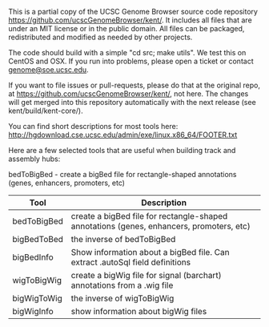 This is a partial copy of the UCSC Genome Browser source code repository
https://github.com/ucscGenomeBrowser/kent/.  It includes all files that are
under an MIT license or in the public domain. All files can be packaged,
redistributed and modified as needed by other projects. 

The code should build with a simple "cd src; make utils". We test this on CentOS and OSX. 
If you run into problems, please open a ticket or contact genome@soe.ucsc.edu. 

If you want to file issues or pull-requests, please do that at the original repo, at 
https://github.com/ucscGenomeBrowser/kent/, not here. The changes will get merged into 
this repository automatically with the next release (see kent/build/kent-core/).

You can find short descriptions for most tools here:
http://hgdownload.cse.ucsc.edu/admin/exe/linux.x86_64/FOOTER.txt

Here are a few selected tools that are useful when building track and assembly hubs:

bedToBigBed - create a bigBed file for rectangle-shaped annotations (genes, enhancers, promoters, etc)

|Tool   |Description   |
|---|---|
|bedToBigBed | create a bigBed file for rectangle-shaped annotations (genes, enhancers, promoters, etc)   |
|bigBedToBed | the inverse of bedToBigBed |
|bigBedInfo  | Show information about a bigBed file. Can extract .autoSql field definitions |
|wigToBigWig | create a bigWig file for signal (barchart) annotations from a .wig file |
|bigWigToWig | the inverse of wigToBigWig |
|bigWigInfo | show information about bigWig files |
